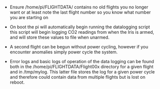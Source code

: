- Ensure /home/pi/FLIGHTDATA/ contains no old flights you no longer want or at least note the last flight number so you know what number you are starting on

- On boot the pi will automatically begin running the datalogging script this script will begin logging CO2 readings from when the Iris is armed, and will store these values to file when unarmed.

- A second flight can be begun without power cycling, however if you encounter anomalies simply power cycle the system.

- Error logs and basic logs of operation of the data logging can be found both in the /home/pi/FLIGHTDATA/Flight00x directory for a given flight and in /tmp/mylog. This latter file stores the log for a given power cycle and therefore could contain data from multiple flights but is lost on reboot. 


